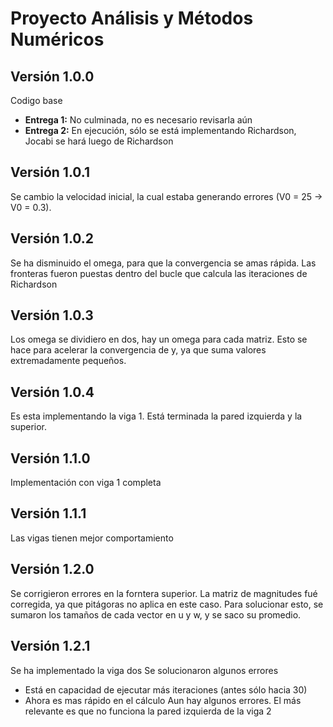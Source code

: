 # Proyecto Análisis y Métodos Numéricos

## Versión 1.0.0
Codigo base
- **Entrega 1:** No culminada, no es necesario revisarla aún
- **Entrega 2:** En ejecución, sólo se está implementando Richardson, Jocabi se hará luego de Richardson

## Versión 1.0.1
Se cambio la velocidad inicial, la cual estaba generando errores (V0 = 25 -> V0 = 0.3).

## Versión 1.0.2
Se ha disminuido el omega, para que la convergencia se amas rápida.
Las fronteras fueron puestas dentro del bucle que calcula las iteraciones de Richardson

## Versión 1.0.3
Los omega se dividiero en dos, hay un omega para cada matriz. Esto se hace para acelerar la convergencia de y, ya que suma valores extremadamente pequeños.

## Versión 1.0.4
Es esta implementando la viga 1. Está terminada la pared izquierda y la superior.

## Versión 1.1.0
Implementación con viga 1 completa

## Versión 1.1.1
Las vigas tienen mejor comportamiento

## Versión 1.2.0
Se corrigieron errores en la forntera superior. La matriz de magnitudes fué corregida, ya que pitágoras no aplica en este caso.
Para solucionar esto, se sumaron los tamaños de cada vector en u y w, y se saco su promedio.

## Versión 1.2.1
Se ha implementado la viga dos
Se solucionaron algunos errores
- Está en capacidad de ejecutar más iteraciones (antes sólo hacia 30)
- Ahora es mas rápido en el cálculo
Aun hay algunos errores. El más relevante es que no funciona la pared izquierda de la viga 2